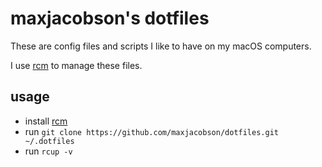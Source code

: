 # maxjacobson's dotfiles

These are config files and scripts I like to have on my macOS computers.

I use [rcm] to manage these files.

## usage

* install [rcm]
* run `git clone https://github.com/maxjacobson/dotfiles.git  ~/.dotfiles`
* run `rcup -v`

[rcm]: https://github.com/thoughtbot/rcm
